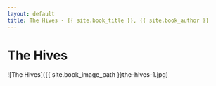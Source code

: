 ```yaml
---
layout: default
title: The Hives - {{ site.book_title }}, {{ site.book_author }}
---
```


# The Hives

![The Hives]({{ site.book_image_path }}the-hives-1.jpg)
